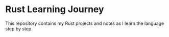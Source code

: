 # Rust Learning Journey

This repository contains my Rust projects and notes as I learn the language step by step.
